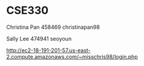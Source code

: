 # CSE330
Christina Pan 458469 christinapan98

Sally Lee 474941 seoyoun

http://ec2-18-191-201-57.us-east-2.compute.amazonaws.com/~misschris98/login.php